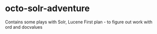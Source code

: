 octo-solr-adventure
===================

Contains some plays with Solr, Lucene
First plan - to figure out work with ord and docvalues

